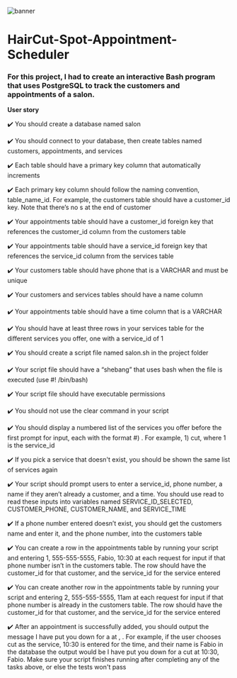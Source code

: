 ![banner](https://github.com/z-bj/Haircut-Spot-Appointment-Scheduler/blob/master/HAIRCUT_SPOT.png)

# HairCut-Spot-Appointment-Scheduler

### For this project, I had to create an interactive Bash program that uses PostgreSQL to track the customers and appointments of a salon.

**User story**

:heavy_check_mark: You should create a database named salon

:heavy_check_mark: You should connect to your database, then create tables named customers, appointments, and services

:heavy_check_mark: Each table should have a primary key column that automatically increments

:heavy_check_mark: Each primary key column should follow the naming convention, table_name_id. For example, the customers table should have a customer_id key. Note that there’s no s at the end of customer

:heavy_check_mark: Your appointments table should have a customer_id foreign key that references the customer_id column from the customers table

:heavy_check_mark: Your appointments table should have a service_id foreign key that references the service_id column from the services table

:heavy_check_mark: Your customers table should have phone that is a VARCHAR and must be unique

:heavy_check_mark: Your customers and services tables should have a name column

:heavy_check_mark: Your appointments table should have a time column that is a VARCHAR

:heavy_check_mark: You should have at least three rows in your services table for the different services you offer, one with a service_id of 1

:heavy_check_mark: You should create a script file named salon.sh in the project folder

:heavy_check_mark: Your script file should have a “shebang” that uses bash when the file is executed (use #! /bin/bash)

:heavy_check_mark: Your script file should have executable permissions

:heavy_check_mark: You should not use the clear command in your script

:heavy_check_mark: You should display a numbered list of the services you offer before the first prompt for input, each with the format #) <service>. For example, 1) cut, where 1 is the service_id

:heavy_check_mark: If you pick a service that doesn't exist, you should be shown the same list of services again

:heavy_check_mark: Your script should prompt users to enter a service_id, phone number, a name if they aren’t already a customer, and a time. You should use read to read these inputs into variables named SERVICE_ID_SELECTED, CUSTOMER_PHONE, CUSTOMER_NAME, and SERVICE_TIME

:heavy_check_mark: If a phone number entered doesn’t exist, you should get the customers name and enter it, and the phone number, into the customers table

:heavy_check_mark: You can create a row in the appointments table by running your script and entering 1, 555-555-5555, Fabio, 10:30 at each request for input if that phone number isn’t in the customers table. The row should have the customer_id for that customer, and the service_id for the service entered

:heavy_check_mark: You can create another row in the appointments table by running your script and entering 2, 555-555-5555, 11am at each request for input if that phone number is already in the customers table. The row should have the customer_id for that customer, and the service_id for the service entered

:heavy_check_mark: After an appointment is successfully added, you should output the message I have put you down for a <service> at <time>, <name>. For example, if the user chooses cut as the service, 10:30 is entered for the time, and their name is Fabio in the database the output would be I have put you down for a cut at 10:30, Fabio. Make sure your script finishes running after completing any of the tasks above, or else the tests won't pass
